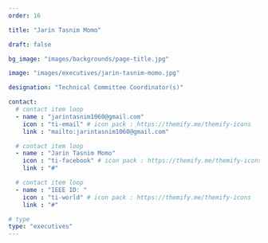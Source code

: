 ```yaml
---
order: 16

title: "Jarin Tasnim Momo"

draft: false

bg_image: "images/backgrounds/page-title.jpg"

image: "images/executives/jarin-tasnim-momo.jpg"

designation: "Technical Committee Coordinator(s)"

contact:
  # contact item loop
  - name : "jarintasnim1060@gmail.com"
    icon : "ti-email" # icon pack : https://themify.me/themify-icons
    link : "mailto:jarintasnim1060@gmail.com"

  # contact item loop
  - name : "Jarin Tasnim Momo"
    icon : "ti-facebook" # icon pack : https://themify.me/themify-icons
    link : "#"

  # contact item loop
  - name : "IEEE ID: "
    icon : "ti-world" # icon pack : https://themify.me/themify-icons
    link : "#"

# type
type: "executives"
---
```

